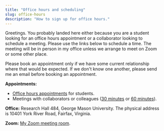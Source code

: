 ```yaml
---
title: "Office hours and scheduling"
slug: office-hours
description: "How to sign up for office hours."
---
```


Greetings. You probably landed here either because you are a student looking for
an office hours appointment or a collaborator looking to schedule a meeting.
Please use the links below to schedule a time. The meeting will be in person in
my office unless we arrange to meet on Zoom or some other place.

Please book an appointment only if we have some current relationship where that
would be expected. If we don't know one another, please send me an email before
booking an appointment.

**Appointments:**

- [Office hours appointments](https://fantastical.app/lincoln-Un6G/office-hours)
  for students.
- Meetings with collaborators or colleagues
  ([30 minutes](https://fantastical.app/lincoln-Un6G/collaboration30) or
  [60 minutes](https://fantastical.app/lincoln-Un6G/collaboration60)).

**Office:** Research Hall 484, George Mason University. The physical address is
10401 York River Road, Fairfax, Virginia.

**Zoom:**
[My Zoom meeting room](https://gmu.zoom.us/j/8191376868?pwd=dFF5VzRXV2tpOGJQZG9LMFJmK25PZz09).
